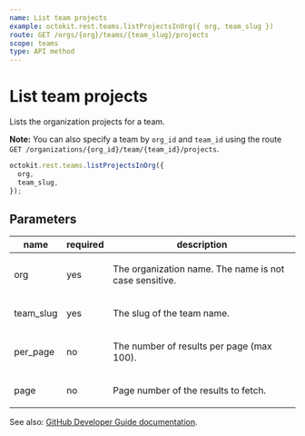 ```yaml
---
name: List team projects
example: octokit.rest.teams.listProjectsInOrg({ org, team_slug })
route: GET /orgs/{org}/teams/{team_slug}/projects
scope: teams
type: API method
---
```


# List team projects

Lists the organization projects for a team.

**Note:** You can also specify a team by `org_id` and `team_id` using the route `GET /organizations/{org_id}/team/{team_id}/projects`.

```js
octokit.rest.teams.listProjectsInOrg({
  org,
  team_slug,
});
```

## Parameters

<table>
  <thead>
    <tr>
      <th>name</th>
      <th>required</th>
      <th>description</th>
    </tr>
  </thead>
  <tbody>
    <tr><td>org</td><td>yes</td><td>

The organization name. The name is not case sensitive.

</td></tr>
<tr><td>team_slug</td><td>yes</td><td>

The slug of the team name.

</td></tr>
<tr><td>per_page</td><td>no</td><td>

The number of results per page (max 100).

</td></tr>
<tr><td>page</td><td>no</td><td>

Page number of the results to fetch.

</td></tr>
  </tbody>
</table>

See also: [GitHub Developer Guide documentation](https://docs.github.com/enterprise-cloud@latest//rest/reference/teams#list-team-projects).
